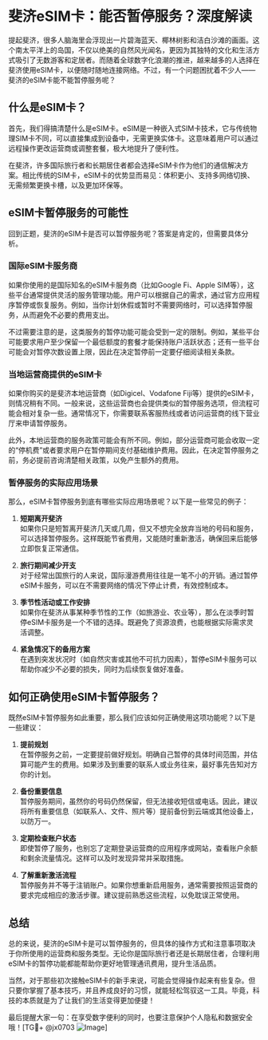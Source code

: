 # 斐济eSIM卡：能否暂停服务？深度解读

提起斐济，很多人脑海里会浮现出一片碧海蓝天、椰林树影和洁白沙滩的画面。这个南太平洋上的岛国，不仅以绝美的自然风光闻名，更因为其独特的文化和生活方式吸引了无数游客和定居者。而随着全球数字化浪潮的推进，越来越多的人选择在斐济使用eSIM卡，以便随时随地连接网络。不过，有一个问题困扰着不少人——斐济的eSIM卡能不能暂停服务呢？

## 什么是eSIM卡？

首先，我们得搞清楚什么是eSIM卡。eSIM是一种嵌入式SIM卡技术，它与传统物理SIM卡不同，可以直接集成到设备中，无需更换实体卡。这意味着用户可以通过远程操作更改运营商或调整套餐，极大地提升了便利性。

在斐济，许多国际旅行者和长期居住者都会选择eSIM卡作为他们的通信解决方案。相比传统的SIM卡，eSIM卡的优势显而易见：体积更小、支持多网络切换、无需频繁更换卡槽，以及更加环保等。

## eSIM卡暂停服务的可能性

回到正题，斐济的eSIM卡是否可以暂停服务呢？答案是肯定的，但需要具体分析。

### 国际eSIM卡服务商

如果你使用的是国际知名的eSIM卡服务商（比如Google Fi、Apple SIM等），这些平台通常提供灵活的服务管理功能。用户可以根据自己的需求，通过官方应用程序暂停或恢复服务。例如，当你计划休假或暂时不需要网络时，可以选择暂停服务，从而避免不必要的费用支出。

不过需要注意的是，这类服务的暂停功能可能会受到一定的限制。例如，某些平台可能要求用户至少保留一个最低额度的套餐才能保持账户活跃状态；还有一些平台可能会对暂停次数设置上限，因此在决定暂停前一定要仔细阅读相关条款。

### 当地运营商提供的eSIM卡

如果你购买的是斐济本地运营商（如Digicel、Vodafone Fiji等）提供的eSIM卡，则情况稍有不同。一般来说，这些运营商也会提供类似的暂停服务选项，但流程可能会相对复杂一些。通常情况下，你需要联系客服热线或者访问运营商的线下营业厅来申请暂停服务。

此外，本地运营商的服务政策可能会有所不同。例如，部分运营商可能会收取一定的“停机费”或者要求用户在暂停期间支付基础维护费用。因此，在决定暂停服务之前，务必提前咨询清楚相关政策，以免产生额外的费用。

### 暂停服务的实际应用场景

那么，eSIM卡暂停服务到底有哪些实际应用场景呢？以下是一些常见的例子：

1. **短期离开斐济**  
   如果你只是短暂离开斐济几天或几周，但又不想完全放弃当地的号码和服务，可以选择暂停服务。这样既能节省费用，又能随时重新激活，确保回来后能够立即恢复正常通信。

2. **旅行期间减少开支**  
   对于经常出国旅行的人来说，国际漫游费用往往是一笔不小的开销。通过暂停eSIM卡服务，可以在不需要网络的情况下停止计费，有效控制成本。

3. **季节性活动或工作安排**  
   如果你在斐济从事某种季节性的工作（如旅游业、农业等），那么在淡季时暂停eSIM卡服务是一个不错的选择。既避免了资源浪费，也能根据实际需求灵活调整。

4. **紧急情况下的备用方案**  
   在遇到突发状况时（如自然灾害或其他不可抗力因素），暂停eSIM卡服务可以帮助你减少不必要的损失，同时为后续恢复做好准备。

## 如何正确使用eSIM卡暂停服务？

既然eSIM卡暂停服务如此重要，那么我们应该如何正确使用这项功能呢？以下是一些建议：

1. **提前规划**  
   在暂停服务之前，一定要提前做好规划。明确自己暂停的具体时间范围，并估算可能产生的费用。如果涉及到重要的联系人或业务往来，最好事先告知对方你的计划。

2. **备份重要信息**  
   暂停服务期间，虽然你的号码仍然保留，但无法接收短信或电话。因此，建议将所有重要信息（如联系人、文件、照片等）提前备份到云端或其他设备上，以防万一。

3. **定期检查账户状态**  
   即使暂停了服务，也别忘了定期登录运营商的应用程序或网站，查看账户余额和剩余流量情况。这样可以及时发现异常并采取措施。

4. **了解重新激活流程**  
   暂停服务并不等于注销账户。如果你想重新启用服务，通常需要按照运营商的要求完成相应的激活步骤。建议提前熟悉这些流程，以免耽误正常使用。

## 总结

总的来说，斐济的eSIM卡是可以暂停服务的，但具体的操作方式和注意事项取决于你所使用的运营商和服务类型。无论你是国际旅行者还是长期居住者，合理利用eSIM卡的暂停功能都能帮助你更好地管理通讯费用，提升生活品质。

当然，对于那些初次接触eSIM卡的新手来说，可能会觉得操作起来有些复杂。但只要你掌握了基本技巧，并且养成良好的习惯，就能轻松驾驭这一工具。毕竟，科技的本质就是为了让我们的生活变得更加便捷！

最后提醒大家一句：在享受数字便利的同时，也要注意保护个人隐私和数据安全哦！[TG💪+ @jx0703 ![Image](https://github.com/user-attachments/assets/dbca1d08-cadb-493c-b0ec-ad6f7a83f270)]